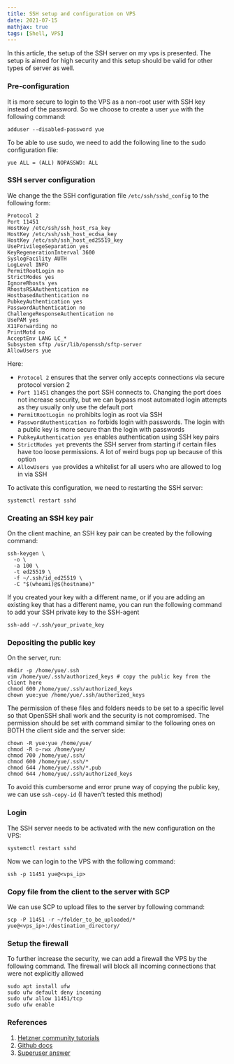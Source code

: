 ```yaml
---
title: SSH setup and configuration on VPS
date: 2021-07-15
mathjax: true
tags: [Shell, VPS]
---
```


In this article, the setup of the SSH server on my vps is presented. The setup is aimed for high security and this setup should be valid for other types of server as well.

<!-- more -->

### Pre-configuration
It is more secure to login to the VPS as a non-root user with SSH key instead of the password. So we choose to create a user `yue` with the following command: 
```shell
adduser --disabled-password yue
```

To be able to use sudo, we need to add the following line to the sudo configuration file:
```
yue ALL = (ALL) NOPASSWD: ALL
```



### SSH server configuration

We change the the SSH configuration file `/etc/ssh/sshd_config` to the following form:
```
Protocol 2
Port 11451
HostKey /etc/ssh/ssh_host_rsa_key
HostKey /etc/ssh/ssh_host_ecdsa_key
HostKey /etc/ssh/ssh_host_ed25519_key
UsePrivilegeSeparation yes
KeyRegenerationInterval 3600
SyslogFacility AUTH
LogLevel INFO
PermitRootLogin no
StrictModes yes
IgnoreRhosts yes
RhostsRSAAuthentication no
HostbasedAuthentication no
PubkeyAuthentication yes
PasswordAuthentication no
ChallengeResponseAuthentication no
UsePAM yes
X11Forwarding no
PrintMotd no
AcceptEnv LANG LC_*
Subsystem sftp /usr/lib/openssh/sftp-server
AllowUsers yue
```

Here:

* `Protocol 2` ensures that the server only accepts connections via secure protocol version 2
* `Port 11451` changes the port SSH connects to. Changing the port does not increase security, but we can bypass most automated login attempts as they usually only use the default port
* `PermitRootLogin no` prohibits login as root via SSH
* `PasswordAuthentication no` forbids login with passwords. The login with a public key is more secure than the login with passwords
* `PubkeyAuthentication yes` enables authentication using SSH key pairs
* `StrictModes yet` prevents the SSH server from starting if certain files have too loose permissions. A lot of weird bugs pop up because of this option
* `AllowUsers yue` provides a whitelist for all users who are allowed to log in via SSH



To activate this configuration, we need to restarting the SSH server:
```shell
systemctl restart sshd
```



### Creating an SSH key pair

On the client machine, an SSH key pair can be created by the following command: 
```shell
ssh-keygen \
  -o \
  -a 100 \
  -t ed25519 \
  -f ~/.ssh/id_ed25519 \
  -C "$(whoami)@$(hostname)"
```

If you created your key with a different name, or if you are adding an existing key that has a different name, you can run the following command to add your SSH private key to the SSH-agent
```shell
ssh-add ~/.ssh/your_private_key
```



### Depositing the public key

On the server, run:
```shell
mkdir -p /home/yue/.ssh
vim /home/yue/.ssh/authorized_keys # copy the public key from the client here
chmod 600 /home/yue/.ssh/authorized_keys
chown yue:yue /home/yue/.ssh/authorized_keys
```

The permission of these files and folders needs to be set to a specific level so that OpenSSH shall work and the security is not compromised. The permission should be set with command similar to the following ones on BOTH the client side and the server side:
```shell
chown -R yue:yue /home/yue/
chmod -R o-rwx /home/yue/
chmod 700 /home/yue/.ssh/
chmod 600 /home/yue/.ssh/*
chmod 644 /home/yue/.ssh/*.pub
chmod 644 /home/yue/.ssh/authorized_keys
```

To avoid this cumbersome and error prune way of copying the public key, we can use `ssh-copy-id` (I haven't tested this method)



### Login

The SSH server needs to be activated with the new configuration on the VPS:
```shell
systemctl restart sshd
```

Now we can login to the VPS with the following command:
```shell
ssh -p 11451 yue@<vps_ip>
```



### Copy file from the client to the server with SCP

We can use SCP to upload files to the server by following command:
```shell
scp -P 11451 -r ~/folder_to_be_uploaded/*  yue@<vps_ip>:/destination_directory/
```



### Setup the firewall

To further increase the security, we can add a firewall the VPS by the following command. The firewall will block all incoming connections that were not explicitly allowed
```shell
sudo apt install ufw
sudo ufw default deny incoming
sudo ufw allow 11451/tcp
sudo ufw enable
```



### References

1. [Hetzner community tutorials](https://community.hetzner.com/tutorials/debian-base-configuration-docker)
2. [Github docs](https://docs.github.com/en/github/authenticating-to-github/connecting-to-github-with-ssh/generating-a-new-ssh-key-and-adding-it-to-the-ssh-agent)
3. [Superuser answer](https://superuser.com/questions/215504/permissions-on-private-key-in-ssh-folder)
